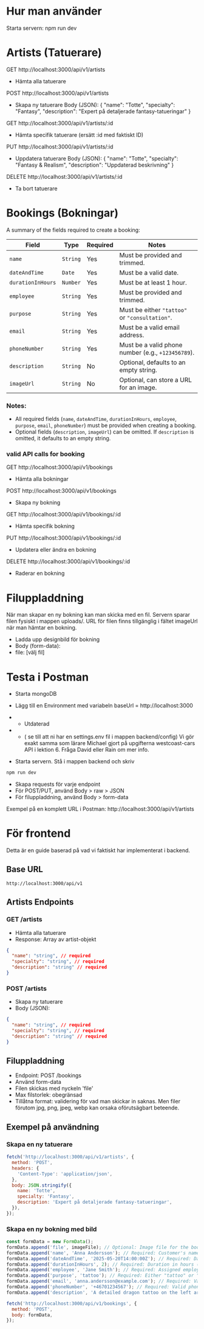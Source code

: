 # Hur man använder

Starta servern: npm run dev

# Artists (Tatuerare)

GET http://localhost:3000/api/v1/artists

- Hämta alla tatuerare

POST http://localhost:3000/api/v1/artists

- Skapa ny tatuerare
  Body (JSON):
  {
  "name": "Totte",
  "specialty": "Fantasy",
  "description": "Expert på detaljerade fantasy-tatueringar"
  }

GET http://localhost:3000/api/v1/artists/:id

- Hämta specifik tatuerare (ersätt :id med faktiskt ID)

PUT http://localhost:3000/api/v1/artists/:id

- Uppdatera tatuerare
  Body (JSON):
  {
  "name": "Totte",
  "specialty": "Fantasy & Realism",
  "description": "Uppdaterad beskrivning"
  }

DELETE http://localhost:3000/api/v1/artists/:id

- Ta bort tatuerare

# Bookings (Bokningar)

A summary of the fields required to create a booking:

| **Field**         | **Type** | **Required** | **Notes**                                          |
| ----------------- | -------- | ------------ | -------------------------------------------------- |
| `name`            | `String` | Yes          | Must be provided and trimmed.                      |
| `dateAndTime`     | `Date`   | Yes          | Must be a valid date.                              |
| `durationInHours` | `Number` | Yes          | Must be at least 1 hour.                           |
| `employee`        | `String` | Yes          | Must be provided and trimmed.                      |
| `purpose`         | `String` | Yes          | Must be either `"tattoo"` or `"consultation"`.     |
| `email`           | `String` | Yes          | Must be a valid email address.                     |
| `phoneNumber`     | `String` | Yes          | Must be a valid phone number (e.g., `+123456789`). |
| `description`     | `String` | No           | Optional, defaults to an empty string.             |
| `imageUrl`        | `String` | No           | Optional, can store a URL for an image.            |

### Notes:

- All required fields (`name`, `dateAndTime`, `durationInHours`, `employee`, `purpose`, `email`, `phoneNumber`) must be provided when creating a booking.
- Optional fields (`description`, `imageUrl`) can be omitted. If `description` is omitted, it defaults to an empty string.

### valid API calls for booking

GET http://localhost:3000/api/v1/bookings

- Hämta alla bokningar

POST http://localhost:3000/api/v1/bookings

- Skapa ny bokning

GET http://localhost:3000/api/v1/bookings/:id

- Hämta specifik bokning

PUT http://localhost:3000/api/v1/bookings/:id

- Updatera eller ändra en bokning

DELETE http://localhost:3000/api/v1/bookings/:id

- Raderar en bokning

# Filuppladdning

När man skapar en ny bokning kan man skicka med en fil. Servern sparar filen fysiskt i mappen uploads/. URL för filen finns tillgänglig i fältet imageUrl när man hämtar en bokning.

- Ladda upp designbild för bokning
- Body (form-data):
- file: [välj fil]

# Testa i Postman

- Starta mongoDB
- Lägg till en Environment med variabeln baseUrl = http://localhost:3000
- - Utdaterad

- - ( se till att ni har en settings.env fil i mappen backend/config) Vi gör exakt samma som lärare Michael gjort på upgifterna westcoast-cars API i lektion 6. Fråga David eller Rain om mer info.
- Starta servern. Stå i mappen backend och skriv

```javascript
npm run dev
```

- Skapa requests för varje endpoint
- För POST/PUT, använd Body > raw > JSON
- För filuppladdning, använd Body > form-data

Exempel på en komplett URL i Postman:
http://localhost:3000/api/v1/artists

# För frontend

Detta är en guide baserad på vad vi faktiskt har implementerat i backend.

## Base URL

`http://localhost:3000/api/v1`

## Artists Endpoints

### GET /artists

- Hämta alla tatuerare
- Response: Array av artist-objekt

```json
{
  "name": "string", // required
  "specialty": "string", // required
  "description": "string" // required
}
```

### POST /artists

- Skapa ny tatuerare
- Body (JSON):

```json
{
  "name": "string", // required
  "specialty": "string", // required
  "description": "string" // required
}
```

## Filuppladdning

- Endpoint: POST /bookings
- Använd form-data
- Filen skickas med nyckeln 'file'
- Max filstorlek: obegränsad
- Tillåtna format: validering för vad man skickar in saknas. Men filer förutom jpg, png, jpeg, webp kan orsaka oförutsägbart beteende.

## Exempel på användning

### Skapa en ny tatuerare

```javascript
fetch('http://localhost:3000/api/v1/artists', {
  method: 'POST',
  headers: {
    'Content-Type': 'application/json',
  },
  body: JSON.stringify({
    name: 'Totte',
    specialty: 'Fantasy',
    description: 'Expert på detaljerade fantasy-tatueringar',
  }),
});
```

### Skapa en ny bokning med bild

```javascript
const formData = new FormData();
formData.append('file', imageFile); // Optional: Image file for the booking
formData.append('name', 'Anna Andersson'); // Required: Customer's name
formData.append('dateAndTime', '2025-05-20T14:00:00Z'); // Required: Date and time in ISO format
formData.append('durationInHours', 2); // Required: Duration in hours (minimum 1)
formData.append('employee', 'Jane Smith'); // Required: Assigned employee
formData.append('purpose', 'tattoo'); // Required: Either "tattoo" or "consultation"
formData.append('email', 'anna.andersson@example.com'); // Required: Valid email address
formData.append('phoneNumber', '+46701234567'); // Required: Valid phone number
formData.append('description', 'A detailed dragon tattoo on the left arm'); // Optional: Description of the booking

fetch('http://localhost:3000/api/v1/bookings', {
  method: 'POST',
  body: formData,
});
```

```

```

